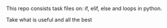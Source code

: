 This repo consists task files on: if, elif, else and loops in python.

Take what is useful and all the best

